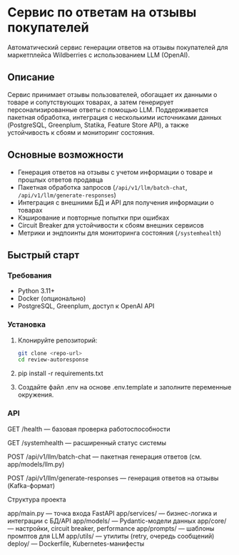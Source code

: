 # Сервис по ответам на отзывы покупателей

Автоматический сервис генерации ответов на отзывы покупателей для маркетплейса Wildberries с использованием LLM (OpenAI).

## Описание

Сервис принимает отзывы пользователей, обогащает их данными о товаре и сопутствующих товарах, а затем генерирует персонализированные ответы с помощью LLM. Поддерживается пакетная обработка, интеграция с несколькими источниками данных (PostgreSQL, Greenplum, Statika, Feature Store API), а также устойчивость к сбоям и мониторинг состояния.

## Основные возможности

- Генерация ответов на отзывы с учетом информации о товаре и прошлых ответов продавца
- Пакетная обработка запросов (`/api/v1/llm/batch-chat`, `/api/v1/llm/generate-responses`)
- Интеграция с внешними БД и API для получения информации о товарах
- Кэширование и повторные попытки при ошибках
- Circuit Breaker для устойчивости к сбоям внешних сервисов
- Метрики и эндпоинты для мониторинга состояния (`/systemhealth`)

## Быстрый старт

### Требования

- Python 3.11+
- Docker (опционально)
- PostgreSQL, Greenplum, доступ к OpenAI API

### Установка

1. Клонируйте репозиторий:
   ```sh
   git clone <repo-url>
   cd review-autoresponse

2. pip install -r requirements.txt

3. Создайте файл .env на основе .env.template и заполните переменные окружения.

### API

GET /health — базовая проверка работоспособности

GET /systemhealth — расширенный статус системы

POST /api/v1/llm/batch-chat — пакетная генерация ответов (см. app/models/llm.py)

POST /api/v1/llm/generate-responses — генерация ответов на отзывы (Kafka-формат)

Структура проекта

app/main.py — точка входа FastAPI
app/services/ — бизнес-логика и интеграции с БД/API
app/models/ — Pydantic-модели данных
app/core/ — настройки, circuit breaker, performance
app/prompts/ — шаблоны промптов для LLM
app/utils/ — утилиты (retry, очередь сообщений)
deploy/ — Dockerfile, Kubernetes-манифесты
